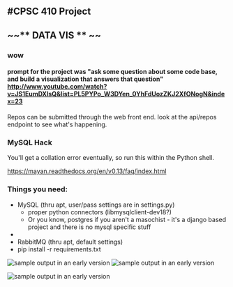 #CPSC 410 Project
----

## ~~** DATA VIS ** ~~ 

### wow


#### prompt for the project was "ask some question about some code base, and build a visualization that answers that question" http://www.youtube.com/watch?v=JS1EumDXlsQ&list=PL5PYPo_W3DYen_0YhFdUozZKJ2XfONogN&index=23

Repos can be submitted through the web front end. look at the api/repos endpoint to see what's happening. 

### MySQL Hack
You'll get a collation error eventually, so run this within the Python shell.

https://mayan.readthedocs.org/en/v0.13/faq/index.html


### Things you need:
  * MySQL (thru apt, user/pass settings are in settings.py)
    - proper python connectors (libmysqlclient-dev18?)
    - Or you know, postgres if you aren't a masochist - it's a django based project and there is no mysql specific stuff
  * 
  * RabbitMQ (thru apt, default settings)
  * pip install -r requirements.txt

![sample output in an early version](http://i.imgur.com/3U0nXJK.png)
![sample output in an early version](http://i.imgur.com/LlzXNym.png)

![sample output in an early version](http://i.imgur.com/7dcbNXf.png)
